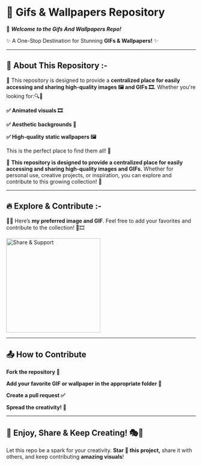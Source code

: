 <h1> 🎨 Gifs & Wallpapers Repository </h1>

📂 **_Welcome to the Gifs And Wallpapers Repo!_**

✨ A One-Stop Destination for Stunning **GIFs & Wallpapers!** ✨

---

## 📌 About This Repository :-

📁 This repository is designed to provide a **centralized place for easily accessing and sharing high-quality images 🖼️ and GIFs 🎞️.** Whether you're looking for:🔍📸

**✅ Animated visuals 🎞️**

**✅ Aesthetic backgrounds 🌅**

**✅ High-quality static wallpapers 🖼️**

This is the perfect place to find them all! 🚀

📌 **This repository is designed to provide a centralized place for easily accessing and sharing high-quality images and GIFs.** Whether for personal use, creative projects, or inspiration, you can explore and contribute to this growing collection! 🌟

---

## 🔥 Explore & Contribute :-

📸✨ Here’s **my preferred image and GIF**. Feel free to add your favorites and contribute to the collection! 🎨🎞️

 <img src="https://media.giphy.com/media/jt7bAtEijhurm/giphy.gif" width="250" alt="Share & Support"/> 

---

## 📤 How to Contribute
 
**Fork the repository 🍴**

**Add your favorite GIF or wallpaper in the appropriate folder 📁**

**Create a pull request ✅**

**Spread the creativity! 🎨**

---

## 🚀 Enjoy, Share & Keep Creating! 🎭🎨

Let this repo be a spark for your creativity.
**Star 🌟 this project,** share it with others, and keep contributing **amazing visuals**!

